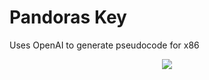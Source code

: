 # Pandoras Key
Uses OpenAI to generate pseudocode for x86

<p align="center" width="100%">
    <img src="https://github.com/Atrain25/x86-Disassembler-Decompiler-using-OpenAI/assets/77705564/78058606-9dbe-434b-8b98-8e0c7606f72d">
</p>
